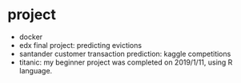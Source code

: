 # project
* docker
* edx final project: predicting evictions
* santander customer transaction prediction: kaggle competitions
* titanic: my beginner project was completed on 2019/1/11, using R language.
